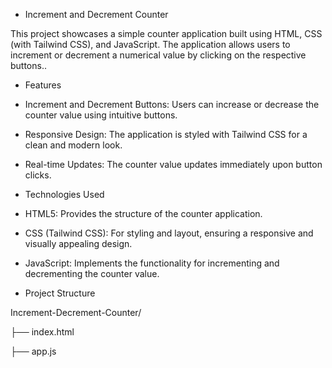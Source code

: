 * Increment and Decrement Counter
  
This project showcases a simple counter application built using HTML, CSS (with Tailwind CSS), and JavaScript. The application allows users to increment or decrement a numerical value by clicking on the respective buttons..

* Features
  
- Increment and Decrement Buttons: Users can increase or decrease the counter value using intuitive buttons.
  
- Responsive Design: The application is styled with Tailwind CSS for a clean and modern look.
  
- Real-time Updates: The counter value updates immediately upon button clicks.
  
* Technologies Used
  
- HTML5: Provides the structure of the counter application.
  
- CSS (Tailwind CSS): For styling and layout, ensuring a responsive and visually appealing design.
  
- JavaScript: Implements the functionality for incrementing and decrementing the counter value.
  
* Project Structure

Increment-Decrement-Counter/

├── index.html

├── app.js

